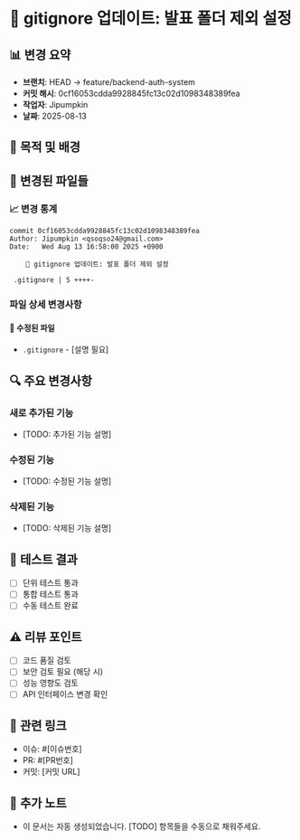 # 🔧 gitignore 업데이트: 발표 폴더 제외 설정

## 📊 변경 요약
- **브랜치**: HEAD -> feature/backend-auth-system
- **커밋 해시**: 0cf16053cdda9928845fc13c02d1098348389fea
- **작업자**: Jipumpkin
- **날짜**: 2025-08-13

## 🎯 목적 및 배경


## 📁 변경된 파일들

### 📈 변경 통계
```
commit 0cf16053cdda9928845fc13c02d1098348389fea
Author: Jipumpkin <qsoqso24@gmail.com>
Date:   Wed Aug 13 16:58:00 2025 +0900

    🔧 gitignore 업데이트: 발표 폴더 제외 설정

 .gitignore | 5 ++++-
```

### 파일 상세 변경사항

#### 📝 수정된 파일
- `.gitignore` - [설명 필요]

## 🔍 주요 변경사항
<!-- 각 변경사항의 구체적인 설명 -->

### 새로 추가된 기능
- [TODO: 추가된 기능 설명]

### 수정된 기능
- [TODO: 수정된 기능 설명]

### 삭제된 기능
- [TODO: 삭제된 기능 설명]

## 🧪 테스트 결과
<!-- 실행한 테스트와 결과 -->
- [ ] 단위 테스트 통과
- [ ] 통합 테스트 통과
- [ ] 수동 테스트 완료

## ⚠️ 리뷰 포인트
<!-- 팀원들이 특히 봐야 할 부분 -->
- [ ] 코드 품질 검토
- [ ] 보안 검토 필요 (해당 시)
- [ ] 성능 영향도 검토
- [ ] API 인터페이스 변경 확인

## 🔗 관련 링크
- 이슈: #[이슈번호]
- PR: #[PR번호]
- 커밋: [커밋 URL]

## 📝 추가 노트
<!-- 팀원들이 알아야 할 중요한 사항들 -->
- 이 문서는 자동 생성되었습니다. [TODO] 항목들을 수동으로 채워주세요.
